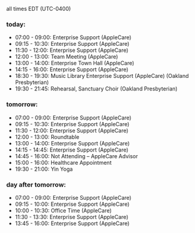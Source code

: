 all times EDT (UTC-0400)

### today:

* 07:00 - 09:00: Enterprise Support (AppleCare)
* 09:15 - 10:30: Enterprise Support (AppleCare)
* 11:30 - 12:00: Enterprise Support (AppleCare)
* 12:00 - 13:00: Team Meeting (AppleCare)
* 13:00 - 14:00: Enterprise Town Hall (AppleCare)
* 14:15 - 16:00: Enterprise Support (AppleCare)
* 18:30 - 19:30: Music Library Enterprise Support (AppleCare) (Oakland Presbyterian)
* 19:30 - 21:45: Rehearsal, Sanctuary Choir (Oakland Presbyterian)

### tomorrow:

* 07:00 - 09:00: Enterprise Support (AppleCare)
* 09:15 - 10:30: Enterprise Support (AppleCare)
* 11:30 - 12:00: Enterprise Support (AppleCare)
* 12:00 - 13:00: Roundtable
* 13:00 - 14:00: Enterprise Support (AppleCare)
* 14:15 - 14:45: Enterprise Support (AppleCare)
* 14:45 - 16:00: Not Attending – AppleCare Advisor
* 15:00 - 16:00: Healthcare Appointment 
* 19:30 - 21:00: Yin Yoga

### day after tomorrow:

* 07:00 - 09:00: Enterprise Support (AppleCare)
* 09:15 - 10:00: Enterprise Support (AppleCare)
* 10:00 - 10:30: Office Time (AppleCare)
* 11:30 - 13:30: Enterprise Support (AppleCare)
* 13:45 - 16:00: Enterprise Support (AppleCare)
